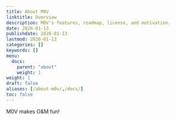 ```yaml
---
title: About M0V
linktitle: Overview
description: M0V's features, roadmap, license, and motivation.
date: 2020-01-13
publishdate: 2020-01-13
lastmod: 2020-01-13
categories: []
keywords: []
menu:
  docs:
    parent: "about"
    weight: 1
weight: 1
draft: false
aliases: [/about-m0v/,/docs/]
toc: false
---
```


M0V makes O&M fun! 
